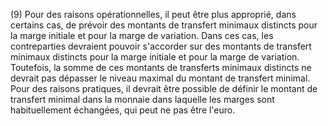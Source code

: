 (9) Pour des raisons opérationnelles, il peut être plus approprié, dans certains cas, de prévoir des montants de transfert minimaux distincts pour la marge initiale et pour la marge de variation. Dans ces cas, les contreparties devraient pouvoir s'accorder sur des montants de transfert minimaux distincts pour la marge initiale et pour la marge de variation. Toutefois, la somme de ces montants de transferts minimaux distincts ne devrait pas dépasser le niveau maximal du montant de transfert minimal. Pour des raisons pratiques, il devrait être possible de définir le montant de transfert minimal dans la monnaie dans laquelle les marges sont habituellement échangées, qui peut ne pas être l'euro.